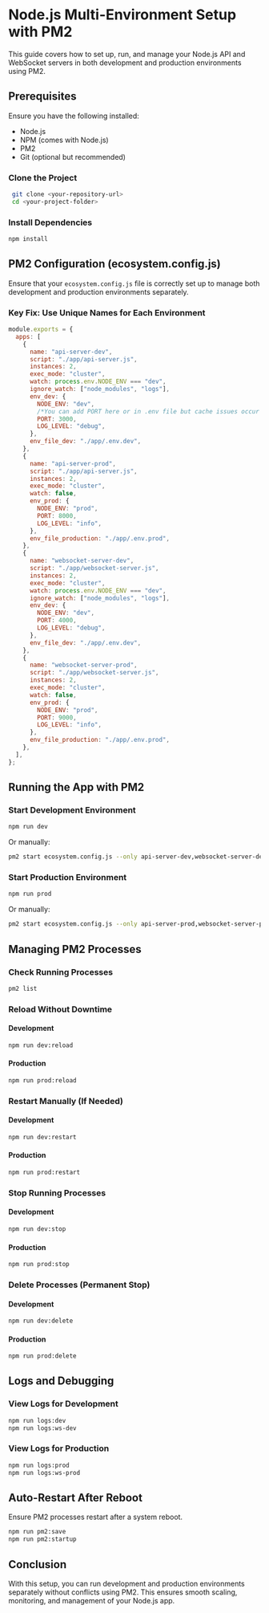 # Node.js Multi-Environment Setup with PM2

This guide covers how to set up, run, and manage your Node.js API and WebSocket servers in both development and production environments using PM2.

## Prerequisites

Ensure you have the following installed:

- Node.js
- NPM (comes with Node.js)
- PM2
- Git (optional but recommended)

### Clone the Project

```sh
 git clone <your-repository-url>
 cd <your-project-folder>
```

### Install Dependencies

```sh
npm install
```

## PM2 Configuration (ecosystem.config.js)

Ensure that your `ecosystem.config.js` file is correctly set up to manage both development and production environments separately.

### Key Fix: Use Unique Names for Each Environment

```javascript
module.exports = {
  apps: [
    {
      name: "api-server-dev",
      script: "./app/api-server.js",
      instances: 2,
      exec_mode: "cluster",
      watch: process.env.NODE_ENV === "dev",
      ignore_watch: ["node_modules", "logs"],
      env_dev: {
        NODE_ENV: "dev",
        /*You can add PORT here or in .env file but cache issues occur when you add PORT here, so I advice using the .env file*/
        PORT: 3000,
        LOG_LEVEL: "debug",
      },
      env_file_dev: "./app/.env.dev",
    },
    {
      name: "api-server-prod",
      script: "./app/api-server.js",
      instances: 2,
      exec_mode: "cluster",
      watch: false,
      env_prod: {
        NODE_ENV: "prod",
        PORT: 8000,
        LOG_LEVEL: "info",
      },
      env_file_production: "./app/.env.prod",
    },
    {
      name: "websocket-server-dev",
      script: "./app/websocket-server.js",
      instances: 2,
      exec_mode: "cluster",
      watch: process.env.NODE_ENV === "dev",
      ignore_watch: ["node_modules", "logs"],
      env_dev: {
        NODE_ENV: "dev",
        PORT: 4000,
        LOG_LEVEL: "debug",
      },
      env_file_dev: "./app/.env.dev",
    },
    {
      name: "websocket-server-prod",
      script: "./app/websocket-server.js",
      instances: 2,
      exec_mode: "cluster",
      watch: false,
      env_prod: {
        NODE_ENV: "prod",
        PORT: 9000,
        LOG_LEVEL: "info",
      },
      env_file_production: "./app/.env.prod",
    },
  ],
};
```

## Running the App with PM2

### Start Development Environment

```sh
npm run dev
```

Or manually:

```sh
pm2 start ecosystem.config.js --only api-server-dev,websocket-server-dev --env dev
```

### Start Production Environment

```sh
npm run prod
```

Or manually:

```sh
pm2 start ecosystem.config.js --only api-server-prod,websocket-server-prod --env prod
```

## Managing PM2 Processes

### Check Running Processes

```sh
pm2 list
```

### Reload Without Downtime

#### Development

```sh
npm run dev:reload
```

#### Production

```sh
npm run prod:reload
```

### Restart Manually (If Needed)

#### Development

```sh
npm run dev:restart
```

#### Production

```sh
npm run prod:restart
```

### Stop Running Processes

#### Development

```sh
npm run dev:stop
```

#### Production

```sh
npm run prod:stop
```

### Delete Processes (Permanent Stop)

#### Development

```sh
npm run dev:delete
```

#### Production

```sh
npm run prod:delete
```

## Logs and Debugging

### View Logs for Development

```sh
npm run logs:dev
npm run logs:ws-dev
```

### View Logs for Production

```sh
npm run logs:prod
npm run logs:ws-prod
```

## Auto-Restart After Reboot

Ensure PM2 processes restart after a system reboot.

```sh
npm run pm2:save
npm run pm2:startup
```

## Conclusion

With this setup, you can run development and production environments separately without conflicts using PM2. This ensures smooth scaling, monitoring, and management of your Node.js app.
